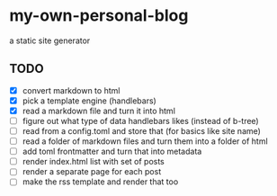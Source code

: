 # my-own-personal-blog

a static site generator

## TODO

- [x] convert markdown to html
- [x] pick a template engine (handlebars)
- [x] read a markdown file and turn it into html
- [ ] figure out what type of data handlebars likes (instead of b-tree)
- [ ] read from a config.toml and store that (for basics like site name)
- [ ] read a folder of markdown files and turn them into a folder of html
- [ ] add toml frontmatter and turn that into metadata
- [ ] render index.html list with set of posts
- [ ] render a separate page for each post
- [ ] make the rss template and render that too
